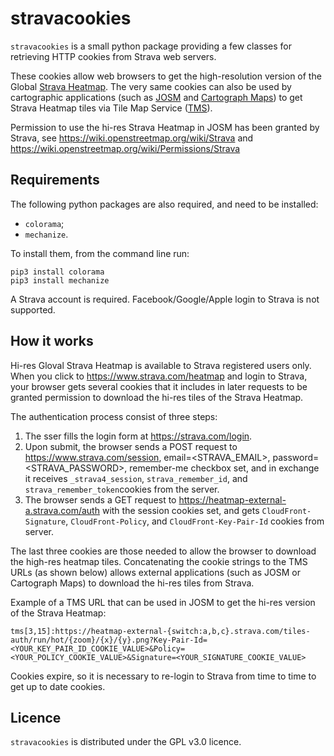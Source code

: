# stravacookies

`stravacookies` is a small python package providing a few classes for retrieving HTTP cookies from Strava web servers.

These cookies allow web browsers to get the high-resolution version of the Global [Strava Heatmap](https://www.strava.com/heatmap). The very same
cookies can also be used by cartographic applications
(such as [JOSM](https://josm.openstreetmap.de) and
[Cartograph Maps](https://www.cartograph.eu))
to get Strava Heatmap tiles via Tile Map Service
([TMS](https://en.wikipedia.org/wiki/Tile_Map_Service)).

Permission to use the hi-res Strava Heatmap in JOSM has been granted by Strava,
see https://wiki.openstreetmap.org/wiki/Strava
and https://wiki.openstreetmap.org/wiki/Permissions/Strava

## Requirements
The following python packages are also required, and need to be installed:
- `colorama`;
- `mechanize`.

To install them, from the command line run:
```
pip3 install colorama
pip3 install mechanize
```

A Strava account is required. Facebook/Google/Apple login to Strava is not
supported.

## How it works
Hi-res Gloval Strava Heatmap is available to Strava registered users only.
When you click to
https://www.strava.com/heatmap and login to Strava, your browser gets several
cookies that it includes in later requests to be granted permission to download
the hi-res tiles of the Strava Heatmap.

The authentication process consist of three steps:

1. The sser fills the login form at https://strava.com/login.
2. Upon submit, the browser sends a POST request to https://www.strava.com/session,
email=<STRAVA_EMAIL>, password=<STRAVA_PASSWORD>, remember-me checkbox set,
and in exchange it receives `_strava4_session`, `strava_remember_id`, and `strava_remember_token`cookies from the server.
3. The browser sends a GET request to https://heatmap-external-a.strava.com/auth
with the session cookies set, and gets `CloudFront-Signature`, `CloudFront-Policy`, and `CloudFront-Key-Pair-Id` cookies from server.

The last three cookies are those needed to allow the browser to download
the high-res heatmap tiles. Concatenating the cookie strings to the TMS URLs (as
shown below) allows external applications (such as JOSM or Cartograph Maps)
to download the hi-res tiles from Strava.

Example of a TMS URL that can be used in JOSM to get the hi-res version
of the Strava Heatmap:
```
tms[3,15]:https://heatmap-external-{switch:a,b,c}.strava.com/tiles-auth/run/hot/{zoom}/{x}/{y}.png?Key-Pair-Id=<YOUR_KEY_PAIR_ID_COOKIE_VALUE>&Policy=<YOUR_POLICY_COOKIE_VALUE>&Signature=<YOUR_SIGNATURE_COOKIE_VALUE>
```
Cookies expire, so it is necessary to re-login to Strava from time to
time to get up to date cookies.

## Licence
`stravacookies` is distributed under the GPL v3.0 licence.
